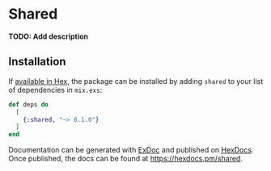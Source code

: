 # Shared

**TODO: Add description**

## Installation

If [available in Hex](https://hex.pm/docs/publish), the package can be installed
by adding `shared` to your list of dependencies in `mix.exs`:

```elixir
def deps do
  [
    {:shared, "~> 0.1.0"}
  ]
end
```

Documentation can be generated with [ExDoc](https://github.com/elixir-lang/ex_doc)
and published on [HexDocs](https://hexdocs.pm). Once published, the docs can
be found at <https://hexdocs.pm/shared>.

